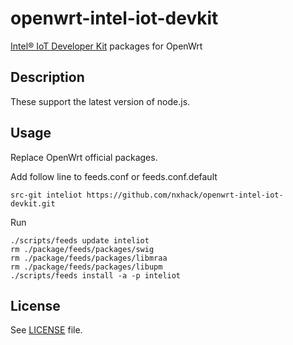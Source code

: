# openwrt-intel-iot-devkit
[Intel® IoT Developer Kit](https://github.com/intel-iot-devkit) packages for OpenWrt

## Description
These support the latest version of node.js.

## Usage
Replace OpenWrt official packages.

Add follow line to feeds.conf or feeds.conf.default
```
src-git inteliot https://github.com/nxhack/openwrt-intel-iot-devkit.git
```

Run
```
./scripts/feeds update inteliot
rm ./package/feeds/packages/swig
rm ./package/feeds/packages/libmraa
rm ./package/feeds/packages/libupm
./scripts/feeds install -a -p inteliot
```

## License
See [LICENSE](LICENSE) file.
